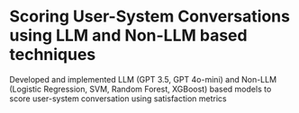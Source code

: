 # Scoring User-System Conversations using LLM and Non-LLM based techniques
Developed and implemented LLM (GPT 3.5, GPT 4o-mini) and Non-LLM (Logistic Regression, SVM, Random Forest, XGBoost) based models to score user-system conversation using satisfaction metrics
